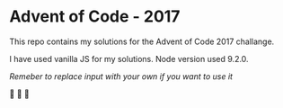 # Advent of Code - 2017

This repo contains my solutions for the Advent of Code 2017 challange.

I have used vanilla JS for my solutions. Node version used 9.2.0.

_Remeber to replace input with your own if you want to use it_

:santa: :gift: :christmas_tree: 